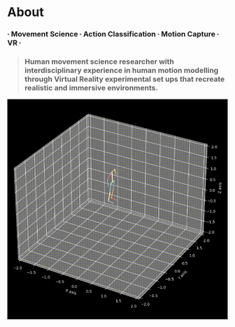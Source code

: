 # About

### ∙ Movement Science ∙ Action Classification ∙ Motion Capture ∙ VR ∙

> ### Human movement science researcher with interdisciplinary experience in human motion modelling through Virtual Reality experimental set ups that recreate realistic and immersive environments. 

![Stickfigure representing participant movements during an experiment in VR](https://raw.githubusercontent.com/uSerratos/uSerratos/main/other/video_git.gif)
